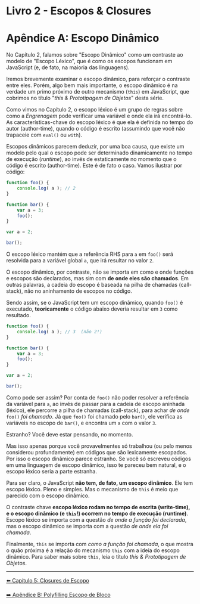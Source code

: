 # Livro 2 - Escopos & Closures
# Apêndice A: Escopo Dinâmico

No Capítulo 2, falamos sobre "Escopo Dinâmico" como um contraste ao modelo de "Escopo Léxico", que é como os escopos funcionam em JavaScript (e, de fato, na maioria das linguagens).

Iremos brevemente examinar o escopo dinâmico, para reforçar o contraste entre eles. Porém, algo bem mais importante, o escopo dinâmico é na verdade um primo próximo de outro mecanismo (`this`) em JavaScript, que cobrimos no título "*this & Prototipagem de Objetos*" desta série.

Como vimos no Capítulo 2, o escopo léxico é um grupo de regras sobre como a *Engrenagem* pode verificar uma variável e onde ela irá encontrá-lo. As características-chave do escopo léxico é que ela é definida no tempo do autor (author-time), quando o código é escrito (assumindo que você não trapaceie com `eval()` ou `with`).

Escopos dinâmicos parecem deduzir, por uma boa causa, que existe um modelo pelo qual o escopo pode ser determinado dinamicamente no tempo de execução (*runtime*), ao invés de estaticamente no momento que o código é escrito (author-time). Este é de fato o caso. Vamos ilustrar por código:

```js
function foo() {
	console.log( a ); // 2
}

function bar() {
	var a = 3;
	foo();
}

var a = 2;

bar();
```

O escopo léxico mantém que a referência RHS para `a` em `foo()` será resolvida para a variável global `a`, que irá resultar no valor `2`.

O escopo dinâmico, por contraste, não se importa em como e onde funções e escopos são declarados, mas sim com **de onde eles são chamados**. Em outras palavras, a cadeia do escopo é baseada na pilha de chamadas (call-stack), não no aninhamento de escopos no código.

Sendo assim, se o JavaScript tem um escopo dinâmico, quando `foo()` é executado, **teoricamente** o código abaixo deveria resultar em `3` como resultado.

```js
function foo() {
	console.log( a ); // 3  (não 2!)
}

function bar() {
	var a = 3;
	foo();
}

var a = 2;

bar();
```

Como pode ser assim? Por conta de `foo()` não poder resolver a referência da variável para `a`, ao invés de passar para a cadeia de escopo aninhada (léxico), ele percorre a pilha de chamadas (call-stack), para achar *de onde* `foo()` *foi chamado*. Já que `foo()` foi chamado pelo `bar()`, ele verifica as variáveis no escopo de `bar()`, e encontra um `a` com o valor `3`.

Estranho? Você deve estar pensando, no momento.

Mas isso apenas porque você provavelmentes só trabalhou (ou pelo menos considerou profundamente) em códigos que são lexicamente escopados. Por isso o escopo dinâmico parece estranho. Se você só escreveu códigos em uma linguagem de escopo dinâmico, isso te pareceu bem natural, e o escopo léxico seria a parte estranha.

Para ser claro, o JavaScript **não tem, de fato, um escopo dinâmico**. Ele tem escopo léxico. Pleno e simples. Mas o mecanismo de `this` é meio que parecido com o escopo dinâmico.

O contraste chave **escopo léxico rodam no tempo de escrita (write-time), e o escopo dinâmico (e `this`!) ocorrem no tempo de execução (runtime)**. Escopo léxico se importa com a questão *de onde a função foi declarada*, mas o escopo dinâmico se importa com a questão *de onde ela foi chamada*.

Finalmente, `this` se importa com *como a função foi chamada*, o que mostra o quão próxima é a relação do mecanismo `this` com a ideia do escopo dinâmico. Para saber mais sobre `this`, leia o título *this & Prototipagem de Objetos*.

---

[⬅️ Capítulo 5: Closures de Escopo](ch5.md)

[➡️ Apêndice B: Polyfilling Escopo de Bloco](apB.md)
